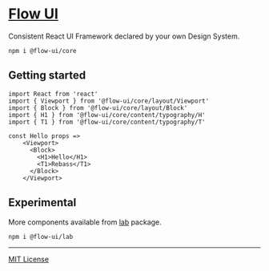 # [Flow UI](http://flowui.abr.tech)
Consistent React UI Framework declared by your own Design System. 

```
npm i @flow-ui/core
```

## Getting started

```
import React from 'react'
import { Viewport } from '@flow-ui/core/layout/Viewport'
import { Block } from '@flow-ui/core/layout/Block'
import { H1 } from '@flow-ui/core/content/typography/H'
import { T1 } from '@flow-ui/core/content/typography/T'

const Hello props =>
	<Viewport>
	  <Block>
	    <H1>Hello</H1>
	    <T1>Rebass</T1>
	  </Block>
	</Viewport>
```

## Experimental
More components available from [lab](https://github.com/abr-tech/FlowUI/tree/master/packages/lab) package.

```
npm i @flow-ui/lab
```

***
[MIT License](https://github.com/abr-tech/FlowUI/blob/master/LICENSE)